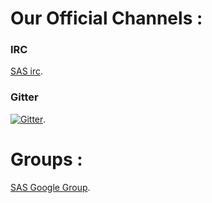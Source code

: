 # Our Official Channels :
### IRC
[SAS irc]().
### Gitter
[![Gitter](https://badges.gitter.im/arabicstemmer/Lobby.svg)](https://gitter.im/arabicstemmer/Lobby?utm_source=badge&utm_medium=badge&utm_campaign=pr-badge&utm_content=badge).

# Groups :
[SAS Google Group]().
